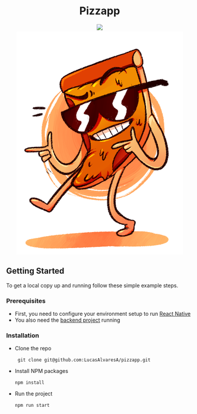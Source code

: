 # <div align="center"> Pizzapp </div>

<div align="center">
    <img src="https://img.shields.io/badge/react_native-%2320232a.svg?style=for-the-badge&logo=react&logoColor=%2361DAFB"/>
</div>

<div align="center">
    <img src="./src/assets/logo.png"/>
</div>

## Getting Started

To get a local copy up and running follow these simple example steps.

### Prerequisites

- First, you need to configure your environment setup to run [React Native](https://reactnative.dev/docs/getting-started)
- You also need the [backend project](https://github.com/LucasAlvaresA/pizzapp-backend) running 

### Installation

- Clone the repo

       git clone git@github.com:LucasAlvaresA/pizzapp.git
       
- Install NPM packages

      npm install

- Run the project

      npm run start
